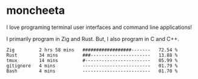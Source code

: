 # moncheeta

I love programing terminal user interfaces and command line applications!

I primarily program in Zig and Rust. But, I also program in C and C++.

<!--START_SECTION:waka-->

```
Zig         2 hrs 58 mins   ##################-------   72.54 %
Rust        34 mins         ###----------------------   13.88 %
tmux        14 mins         #------------------------   05.99 %
gitignore   4 mins          -------------------------   01.79 %
Bash        4 mins          -------------------------   01.70 %
```

<!--END_SECTION:waka-->
